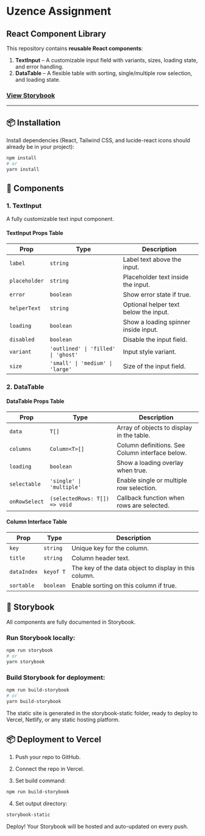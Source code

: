 # Uzence Assignment

## React Component Library

This repository contains **reusable React components**:

1. **TextInput** – A customizable input field with variants, sizes, loading state, and error handling.  
2. **DataTable** – A flexible table with sorting, single/multiple row selection, and loading state.

### <a href="https://uzence-asignment.vercel.app/" target="_blank">View Storybook</a>

---

## 📦 Installation

Install dependencies (React, Tailwind CSS, and lucide-react icons should already be in your project):

```bash
npm install
# or
yarn install
```

## 📝 Components

### 1. TextInput

A fully customizable text input component.

#### TextInput Props Table

| Prop          | Type                                | Description                           |
| ------------- | ----------------------------------- | ------------------------------------- |
| `label`       | `string`                            | Label text above the input.           |
| `placeholder` | `string`                            | Placeholder text inside the input.    |
| `error`       | `boolean`                           | Show error state if true.             |
| `helperText`  | `string`                            | Optional helper text below the input. |
| `loading`     | `boolean`                           | Show a loading spinner inside input.  |
| `disabled`    | `boolean`                           | Disable the input field.              |
| `variant`     | `'outlined' \| 'filled' \| 'ghost'` | Input style variant.                  |
| `size`        | `'small' \| 'medium' \| 'large'`    | Size of the input field.              |

### 2. DataTable

#### DataTable Props Table

| Prop          | Type                          | Description                                     |
| ------------- | ----------------------------- | ----------------------------------------------- |
| `data`        | `T[]`                         | Array of objects to display in the table.       |
| `columns`     | `Column<T>[]`                 | Column definitions. See Column interface below. |
| `loading`     | `boolean`                     | Show a loading overlay when true.               |
| `selectable`  | `'single' \| 'multiple'`      | Enable single or multiple row selection.        |
| `onRowSelect` | `(selectedRows: T[]) => void` | Callback function when rows are selected.       |


#### Column Interface Table

| Prop        | Type      | Description                                           |
| ----------- | --------- | ----------------------------------------------------- |
| `key`       | `string`  | Unique key for the column.                            |
| `title`     | `string`  | Column header text.                                   |
| `dataIndex` | `keyof T` | The key of the data object to display in this column. |
| `sortable`  | `boolean` | Enable sorting on this column if true.                |

## 🎨 Storybook

All components are fully documented in Storybook.

### Run Storybook locally:

```bash
npm run storybook
# or
yarn storybook
```

### Build Storybook for deployment:

```bash
npm run build-storybook
# or
yarn build-storybook
```
The static site is generated in the storybook-static folder, ready to deploy to Vercel, Netlify, or any static hosting platform.

## 📦 Deployment to Vercel

1. Push your repo to GitHub.

2. Connect the repo in Vercel.

3. Set build command:
   
```bash
npm run build-storybook
```

4. Set output directory:

```bash
storybook-static
```

Deploy! Your Storybook will be hosted and auto-updated on every push.
